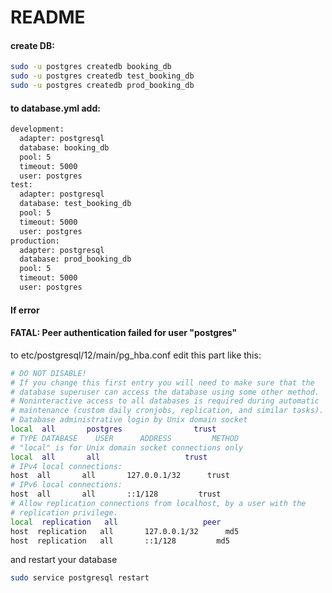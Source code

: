 # README

#### create DB:
```sh
sudo -u postgres createdb booking_db
sudo -u postgres createdb test_booking_db
sudo -u postgres createdb prod_booking_db
```

#### to database.yml add:
```sh
development:
  adapter: postgresql
  database: booking_db
  pool: 5
  timeout: 5000
  user: postgres
test:
  adapter: postgresql
  database: test_booking_db
  pool: 5
  timeout: 5000
  user: postgres
production:
  adapter: postgresql
  database: prod_booking_db
  pool: 5
  timeout: 5000
  user: postgres
```

#### If error 
#### FATAL: Peer authentication failed for user "postgres"

to etc/postgresql/12/main/pg_hba.conf edit this part like this:
```sh
# DO NOT DISABLE!
# If you change this first entry you will need to make sure that the
# database superuser can access the database using some other method.
# Noninteractive access to all databases is required during automatic
# maintenance (custom daily cronjobs, replication, and similar tasks).
# Database administrative login by Unix domain socket
local  all       postgres                trust
# TYPE DATABASE    USER      ADDRESS         METHOD
# "local" is for Unix domain socket connections only
local  all       all                   trust
# IPv4 local connections:
host  all       all       127.0.0.1/32      trust
# IPv6 local connections:
host  all       all       ::1/128         trust
# Allow replication connections from localhost, by a user with the
# replication privilege.
local  replication   all                   peer
host  replication   all       127.0.0.1/32      md5
host  replication   all       ::1/128         md5
```


and restart your database
```sh
sudo service postgresql restart
```
